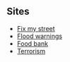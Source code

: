 
## Sites

- [Fix my street](/fix-my-street)
- [Flood warnings](/flood-warnings)
- [Food bank](/food-bank)
- [Terrorism](/terrorism)




